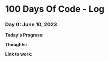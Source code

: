 # 100 Days Of Code - Log

### Day 0: June 10, 2023 

**Today's Progress**: 

**Thoughts:** 

**Link to work:** 
